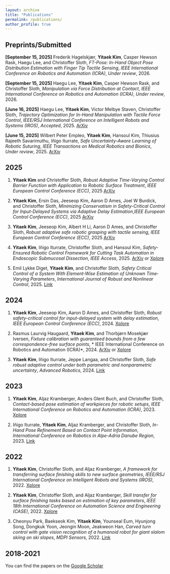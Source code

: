 ```yaml
---
layout: archive
title: "Publications"
permalink: /publications/
author_profile: true
---
```



## Preprints/Submitted

<strong>[September 15, 2025]</strong>  Frederik Hagelskjær, **Yitaek Kim**, Casper Hewson Rask, Haegu Lee, and Christoffer Sloth, *FT-Pose: In-Hand Object Pose Distribution Estimation with Finger Tip Tactile Sensing*, *IEEE International Conference on Robotics and Automation (ICRA)*, *Under review*, 2026.

<strong>[September 15, 2025]</strong>  Haegu Lee, **Yitaek Kim**, Casper Hewson Rask, and Christoffer Sloth, *Manipulation via Force Distribution at Contact*, *IEEE International Conference on Robotics and Automation (ICRA)*, *Under review*, 2026.

<strong>[June  16, 2025]</strong> Haegu Lee, **Yitaek Kim**, Victor Melbye Staven, Christoffer Sloth, *Trajectory Optimization for In-Hand Manipulation with Tactile Force Control*,  *IEEE/RSJ International Conference on Intelligent Robots and Systems (IROS)*, *Accepted*, 2025. <a href="https://arxiv.org/pdf/2503.08222">ArXiv</a>

<strong>[June 15, 2025]</strong>  Wilbert Peter Empleo, **Yitaek Kim**, Hansoul Kim, Thiusius Rajeeth Savarimuthu, Iñigo Iturrate, *Safe Uncertainty-Aware Learning of Robotic Suturing*,  *IEEE Transactions on Medical Robotics and Bionics*, *Under review*, 2025. <a href="https://arxiv.org/abs/2505.16596">ArXiv</a>



## 2025
1. **Yitaek Kim** and Christoffer Sloth, *Robust Adaptive Time-Varying Control Barrier Function with Application to Robotic Surface Treatment*, *IEEE  European Control Conference (ECC)*, 2025 <a href="https://arxiv.org/pdf/2506.14249">ArXiv</a>

2. **Yitaek Kim**, Ersin Das, Jeeseop Kim, Aaron D Ames, Joel W Burdick, and Christoffer Sloth, *Minimizing Conservatism in Safety-Critical Control for Input-Delayed Systems via Adaptive Delay Estimation*,*IEEE  European Control Conference (ECC)*, 2025 <a href="https://arxiv.org/pdf/2411.17277">ArXiv</a>

3. **Yitaek Kim**, Jeeseop Kim, Albert H Li, Aaron D Ames, and Christoffer Sloth, *Robust adaptive safe robotic grasping with tactile sensing*, *IEEE  European Control Conference (ECC)*, 2025 <a href="https://arxiv.org/pdf/2411.07833">ArXiv</a>

4. **Yitaek Kim**, Iñigo Iturrate, Christoffer Sloth, and Hansoul Kim, *Safety-Ensured Robotic Control Framework for Cutting Task Automation in Endoscopic Submucosal Dissection*, *IEEE Access*, 2025. <a href="https://arxiv.org/abs/2503.08214">ArXiv</a> or <a href="https://ieeexplore.ieee.org/abstract/document/11030599">Xplore</a>

5. Emil Lykke Diget, **Yitaek Kim**, and Christoffer Sloth, *Safety Critical Control of a System With Element‐Wise Estimation of Unknown Time‐Varying Parameters*, *International Journal of Robust and Nonlinear Control*, 2025. <a href="https://onlinelibrary.wiley.com/doi/pdf/10.1002/rnc.70116">Link</a>


## 2024
1. **Yitaek Kim**, Jeeseop Kim, Aaron D Ames, and Christoffer Sloth, *Robust safety-critical control for input-delayed system with delay estimation*, *IEEE European Control Conference (ECC)*, 2024. <a href="https://ieeexplore.ieee.org/document/10591073">Xplore</a>

2. Rasmus Laurvig Haugaard, **Yitaek Kim**, and Thorbjørn Mosekjær Iversen, *Fixture calibration with guaranteed bounds from a few correspondence-free surface points*, * IEEE International Conference on Robotics and Automation (ICRA)*, 2024. <a href="https://arxiv.org/pdf/2402.18123">ArXiv</a> or <a href="https://ieeexplore.ieee.org/document/10610632">Xplore</a>

3. **Yitaek Kim**, Iñigo Iturrate, Jeppe Langaa, and Christoffer Sloth, *Safe robust adaptive control under both parametric and nonparametric uncertainty*, *Advanced Robotics*, 2024.  <a href="https://www.tandfonline.com/doi/pdf/10.1080/01691864.2024.2315067">Link</a>

## 2023
1. **Yitaek Kim**, Aljaz Kramberger, Anders Glent Buch, and Christoffer Sloth, *Contact-based pose estimation of workpieces for robotic setups*, *IEEE International Conference on Robotics and Automation (ICRA)*, 2023. <a href="https://ieeexplore.ieee.org/abstract/document/10161465">Xplore</a>

2. Iñigo Iturrate, **Yitaek Kim**, Aljaz Kramberger, and Christoffer Sloth, *In-Hand Pose Refinement Based on Contact Point Information*, *International Conference on Robotics in Alpe-Adria Danube Region*, 2023. <a href="https://link.springer.com/chapter/10.1007/978-3-031-32606-6_4">Link</a>

## 2022
1.  **Yitaek Kim**, Christoffer Sloth, and Aljaz Kramberger, *A framework for transferring surface finishing skills to new surface geometries*, *IEEE/RSJ International Conference on Intelligent Robots and Systems (IROS)*, 2022. <a href="https://ieeexplore.ieee.org/abstract/document/9981163">Xplore</a>

2. **Yitaek Kim**, Christoffer Sloth, and Aljaz Kramberger, *Skill transfer for surface finishing tasks based on estimation of key parameters*, *IEEE 18th International Conference on Automation Science and Engineering (CASE)*, 2022. <a href="https://ieeexplore.ieee.org/abstract/document/9926698">Xplore</a>

3. Cheonyu Park, Baekseok Kim, **Yitaek Kim**, Younseal Eum, Hyunjong Song, Dongkuk Yoon, Jeongin Moon, Jeakweon Han, *Carved turn control with gate vision recognition of a humanoid robot for giant slalom skiing on ski slopes*, *MDPI Sensors*, 2022. <a href="https://www.mdpi.com/1424-8220/22/3/816">Link</a>

## 2018-2021
You can find the papers on the <a href="https://scholar.google.com/citations?view_op=list_works&hl=en&hl=en&user=gTfx330AAAAJ&sortby=pubdate">Google Scholar</a>
